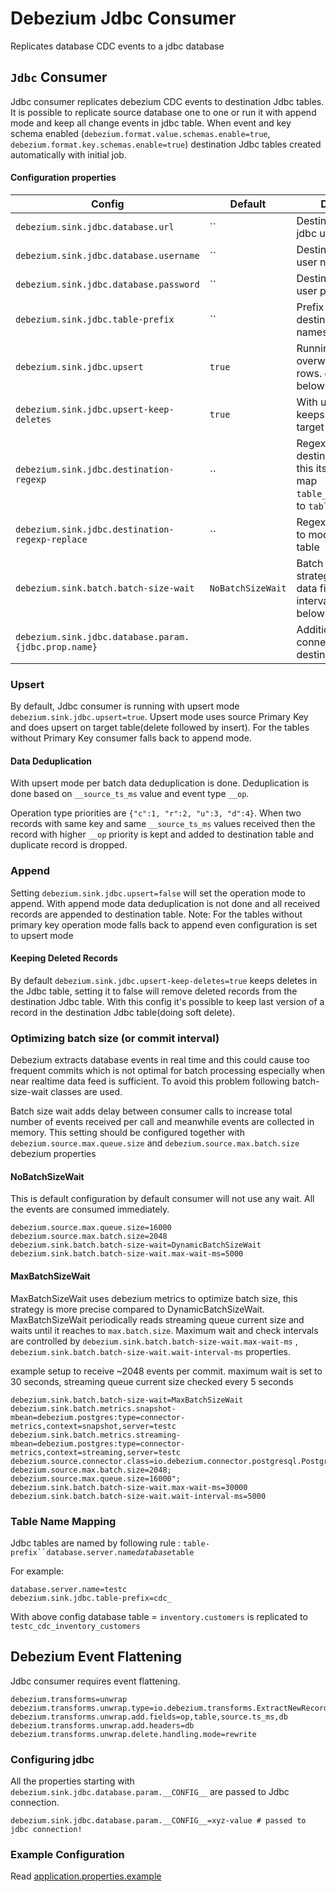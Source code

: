 # Debezium Jdbc Consumer

Replicates database CDC events to a jdbc database

## `Jdbc` Consumer

Jdbc consumer replicates debezium CDC events to destination Jdbc tables. It is possible to replicate source database one
to one or run it with append mode and keep all change events in jdbc table. When event and key schema
enabled (`debezium.format.value.schemas.enable=true`, `debezium.format.key.schemas.enable=true`) destination Jdbc
tables created automatically with initial job.

#### Configuration properties

| Config                                               | Default           | Description                                                                                                      |
|------------------------------------------------------|-------------------|------------------------------------------------------------------------------------------------------------------|
| `debezium.sink.jdbc.database.url`                    | ``                | Destination database jdbc url.                                                                                   |
| `debezium.sink.jdbc.database.username`               | ``                | Destination database user name.                                                                                  |
| `debezium.sink.jdbc.database.password`               | ``                | Destination database user password.                                                                              |
| `debezium.sink.jdbc.table-prefix`                    | ``                | Prefix added to destination table names.                                                                         |
| `debezium.sink.jdbc.upsert`                          | `true`            | Running upsert mode overwriting updated rows. explained below.                                                   |
| `debezium.sink.jdbc.upsert-keep-deletes`             | `true`            | With upsert mode, keeps deleted rows in target table.                                                            |
| `debezium.sink.jdbc.destination-regexp`              | ``                | Regexp to modify destination table. With this its possible to map `table_ptt1`,`table_ptt2` to `table_combined`. |
| `debezium.sink.jdbc.destination-regexp-replace`      | ``                | Regexp Replace part to modify destination table                                                                  |
| `debezium.sink.batch.batch-size-wait`                | `NoBatchSizeWait` | Batch size wait strategy to optimize data files and upload interval. explained below.                            |
| `debezium.sink.jdbc.database.param.{jdbc.prop.name}` |                   | Additional jdbc connection config for destination database.                                                      |

### Upsert

By default, Jdbc consumer is running with upsert mode `debezium.sink.jdbc.upsert=true`.
Upsert mode uses source Primary Key and does upsert on target table(delete followed by insert). For the tables without
Primary Key consumer falls back to append mode.

#### Data Deduplication

With upsert mode per batch data deduplication is done. Deduplication is done based on `__source_ts_ms` value and event
type `__op`.

Operation type priorities are `{"c":1, "r":2, "u":3, "d":4}`. When two records with same key and same `__source_ts_ms`
values received then the record with higher `__op` priority is kept and added to destination table and duplicate record
is dropped.

### Append

Setting `debezium.sink.jdbc.upsert=false` will set the operation mode to append. With append mode data deduplication is
not done and all received records are appended to destination table.
Note: For the tables without primary key operation mode falls back to append even configuration is set to upsert mode

#### Keeping Deleted Records

By default `debezium.sink.jdbc.upsert-keep-deletes=true` keeps deletes in the Jdbc table, setting it to false
will remove deleted records from the destination Jdbc table. With this config it's possible to keep last version of a
record in the destination Jdbc table(doing soft delete).

### Optimizing batch size (or commit interval)

Debezium extracts database events in real time and this could cause too frequent commits which is not optimal for batch
processing especially when near realtime data feed is sufficient. To avoid this problem following batch-size-wait
classes are used.

Batch size wait adds delay between consumer calls to increase total number of events received per call and meanwhile
events are collected in memory.
This setting should be configured together with `debezium.source.max.queue.size` and `debezium.source.max.batch.size`
debezium properties

#### NoBatchSizeWait

This is default configuration by default consumer will not use any wait. All the events are consumed immediately.

```properties
debezium.source.max.queue.size=16000
debezium.source.max.batch.size=2048
debezium.sink.batch.batch-size-wait=DynamicBatchSizeWait
debezium.sink.batch.batch-size-wait.max-wait-ms=5000
```

#### MaxBatchSizeWait

MaxBatchSizeWait uses debezium metrics to optimize batch size, this strategy is more precise compared to
DynamicBatchSizeWait.
MaxBatchSizeWait periodically reads streaming queue current size and waits until it reaches to `max.batch.size`.
Maximum wait and check intervals are controlled by `debezium.sink.batch.batch-size-wait.max-wait-ms`
, `debezium.sink.batch.batch-size-wait.wait-interval-ms` properties.

example setup to receive ~2048 events per commit. maximum wait is set to 30 seconds, streaming queue current size
checked every 5 seconds

```properties
debezium.sink.batch.batch-size-wait=MaxBatchSizeWait
debezium.sink.batch.metrics.snapshot-mbean=debezium.postgres:type=connector-metrics,context=snapshot,server=testc
debezium.sink.batch.metrics.streaming-mbean=debezium.postgres:type=connector-metrics,context=streaming,server=testc
debezium.source.connector.class=io.debezium.connector.postgresql.PostgresConnector
debezium.source.max.batch.size=2048;
debezium.source.max.queue.size=16000";
debezium.sink.batch.batch-size-wait.max-wait-ms=30000
debezium.sink.batch.batch-size-wait.wait-interval-ms=5000
```

### Table Name Mapping

Jdbc tables are named by following rule : `table-prefix``database.server.name`_`database`_`table`

For example:

```properties
database.server.name=testc
debezium.sink.jdbc.table-prefix=cdc_
```

With above config database table = `inventory.customers` is replicated to `testc_cdc_inventory_customers`

## Debezium Event Flattening

Jdbc consumer requires event flattening.

```properties
debezium.transforms=unwrap
debezium.transforms.unwrap.type=io.debezium.transforms.ExtractNewRecordState
debezium.transforms.unwrap.add.fields=op,table,source.ts_ms,db
debezium.transforms.unwrap.add.headers=db
debezium.transforms.unwrap.delete.handling.mode=rewrite
```

### Configuring jdbc

All the properties starting with `debezium.sink.jdbc.database.param.__CONFIG__` are passed to Jdbc connection.

```properties
debezium.sink.jdbc.database.param.__CONFIG__=xyz-value # passed to jdbc connection!
```

### Example Configuration

Read [application.properties.example](../debezium-server-jdbc-sink/src/main/resources/conf/application.properties.example)
